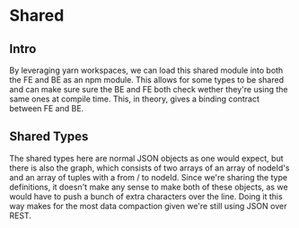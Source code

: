 # Shared 

## Intro
By leveraging yarn workspaces, we can load this shared module into both the FE
and BE as an npm module. This allows for some types to be shared and can make 
sure sure the BE and FE both check wether they're using the same ones at 
compile time. This, in theory, gives a binding contract between FE and BE.

## Shared Types
The shared types here are normal JSON objects as one would expect, but there is 
also the graph, which consists of two arrays of an array of nodeId's and an
array of tuples with a from / to nodeId. Since we're sharing the type 
definitions, it doesn't make any sense to make both of these objects, as we 
would have to push a bunch of extra characters over the line. Doing it this way
makes for the most data compaction given we're still using JSON over REST.
